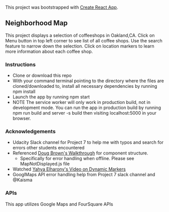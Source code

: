 This project was bootstrapped with [Create React App](https://github.com/facebook/create-react-app).

## Neighborhood Map

This project displays a selection of coffeeshops in Oakland,CA. Click on Menu button in top left corner to see list of all coffee shops. Use the search feature to narrow down the selection. Click on location markers to learn more information about each coffee shop.

### Instructions

- Clone or download this repo
- With your command terminal pointing to the directory where the files are cloned/downloaded to, install all necessary dependencies by running npm install
- Launch the app by running npm start
- NOTE The service worker will only work in production build, not in development mode. You can run the app in production build by running npm run build and server -s build then visiting localhost:5000 in your browser.


### Acknowledgements
- Udacity Slack channel for Project 7 to help me with typos and search for errors other students encountered
- Referenced [Doug Brown's Walkthrough](https://www.youtube.com/watch?v=NVAVLCJwAAo&feature=youtu.be) for component structure.
  - Specifically for error handling when offline. Please see MapNotDisplayed.js file
- Watched [Yahya Elharony's Video on Dynamic Markers](https://www.youtube.com/watch?v=nDJ00zO9X2U)
- GooglMaps API error handling help from Project 7 slack channel and @Kaisma

### APIs
This app utilizes Google Maps and FourSquare APIs

